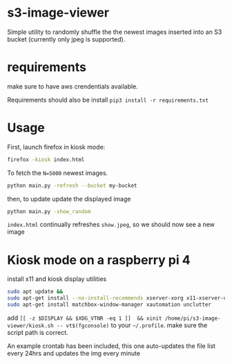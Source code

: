 # s3-image-viewer

Simple utility to randomly shuffle the the newest images inserted into an S3 bucket (currently only jpeg is supported). 
# requirements
make sure to have aws crendentials available. 

Requirements should also be install `pip3 install -r requirements.txt`
# Usage


First, launch firefox in kiosk mode:
```bash
firefox -kiosk index.html
```


To fetch the `N=5000` newest images.
```bash
python main.py -refresh --bucket my-bucket
```

then, to update update the displayed image
```bash
python main.py -show_random
```

`index.html` continually refreshes `show.jpeg`, so we should now see a new image

# Kiosk mode on a raspberry pi 4
install x11 and kiosk display utilities
``` bash
sudo apt update &&
sudo apt-get install --no-install-recommends xserver-xorg x11-xserver-utils xinit  && 
sudo apt-get install matchbox-window-manager xautomation unclutter
```
add `[[ -z $DISPLAY && $XDG_VTNR -eq 1 ]]  && xinit /home/pi/s3-image-viewer/kiosk.sh -- vt$(fgconsole)` to your `~/.profile`. make sure the script path is correct.

An example crontab has been included, this one auto-updates the file list every 24hrs and updates the img every minute